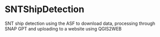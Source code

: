 # SNTShipDetection
SNT ship detection using the ASF to download data, processing through SNAP GPT and uploading to a website using QGIS2WEB
